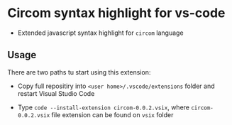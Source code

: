 # Circom syntax highlight for vs-code
- Extended javascript syntax highlight for `circom` language

## Usage
There are two paths tu start using this extension:

- Copy full repositiry into `<user home>/.vscode/extensions` folder and restart Visual Studio Code

- Type `code --install-extension circom-0.0.2.vsix`, where `circom-0.0.2.vsix` file extension can be found on `vsix` folder